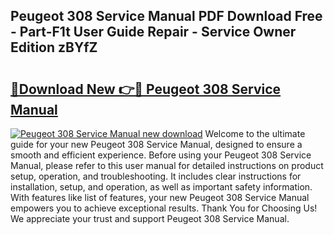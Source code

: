 ## Peugeot 308 Service Manual PDF Download Free - Part-F1t User Guide Repair - Service Owner Edition zBYfZ

# <h2><a href="http://cf22389.oget.top/?id=Peugeot+308+Service+Manual">🔗Download New 👉🔴 Peugeot 308 Service Manual</a></h2>

[![Peugeot 308 Service Manual new download](https://i.imgur.com/5g1atiW.png)](http://cf22389.oget.top/?id=Peugeot+308+Service+Manual)
Welcome to the ultimate guide for your new Peugeot 308 Service Manual, designed to ensure a smooth and efficient experience. Before using your Peugeot 308 Service Manual, please refer to this user manual for detailed instructions on product setup, operation, and troubleshooting. It includes clear instructions for installation, setup, and operation, as well as important safety information. With features like list of features, your new Peugeot 308 Service Manual empowers you to achieve exceptional results. Thank You for Choosing Us! We appreciate your trust and support Peugeot 308 Service Manual.
